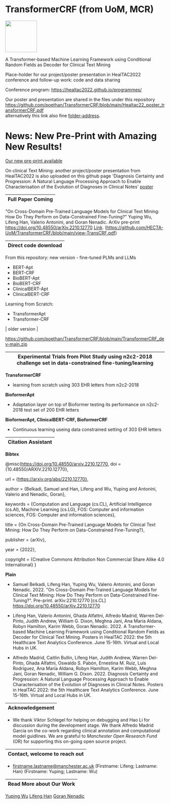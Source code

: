 # TransformerCRF (from UoM, MCR)

<img src="https://github.com/poethan/TransformerCRF/blob/main/TransformerCRF-UoM-logo-.png" width="100">

A Transformer-based Machine Learning Framework using Conditional Random Fields as Decoder for Clinical Text Mining

Place-holder for our project/poster presentation in HealTAC2022 conference and follow-up work: code and data sharing

Conference program: https://healtac2022.github.io/programmes/

Our poster and presentation are shared in the files under this repository
https://github.com/poethan/TransformerCRF/blob/main/Healtac22_poster_transformerCRF.pdf  
alternatively this link also fine [folder-address](https://drive.google.com/drive/folders/1ooyUP91Z5N-LPRsjDhOPZYrp5WpDunLw?usp=sharing).



# News: New Pre-Print with Amazing New Results!

[Our new pre-print available](https://github.com/HECTA-UoM/TransformerCRF/blob/main/view-TransCRF.pdf)

On clinical Text Mining: another project/poster presentation from HealTAC2022 is also uploaded on this github page
'Diagnosis Certainty and Progression: A Natural Language Processing Approach to Enable Characterisation of the Evolution of Diagnoses in Clinical Notes'
[poster](https://github.com/poethan/TransformerCRF/blob/main/HealTAC22_poster14_centainty_progression.pdf)



| Full Paper Coming |
|---|
"On Cross-Domain Pre-Trained Language Models for Clinical Text Mining: How Do They Perform on Data-Constrained Fine-Tuning?" Yuping Wu, Lifeng Han, Valerio Antonini, and Goran Nenadic. ArXiv pre-print https://doi.org/10.48550/arXiv.2210.12770 [Link](http://arxiv.org/abs/2210.12770). (https://github.com/HECTA-UoM/TransformerCRF/blob/main/view-TransCRF.pdf)

| Direct code download |
|---|
From this repository: new version - fine-tuned PLMs and LLMs 
- BERT-Apt
- BERT-CRF
- BioBERT-Apt
- BioBERT-CRF
- ClinicalBERT-Apt
- ClinicalBERT-CRF

Learning from Scratch:
  
- TransformerApt
- Transformer-CRF

| older version |
 
https://github.com/poethan/TransformerCRF/blob/main/TransformerCRF_dev-main.zip


| Experimental Trials from Pilot Study using n2c2-2018 challenge set in data-constrained fine-tuning/learning|
|---|

**TransformerCRF**
- learning from scratch using 303 EHR letters from n2c2-2018

**BioformerApt**
- Adaptation layer on top of Bioformer testing its performance on n2c2-2018 test set of 200 EHR letters

**BioformerApt, ClinicalBERT-CRF, BioformerCRF**
- Continuous learning useing data constrained setting of 303 EHR letters



| Citation Assistant |
|---|

**Bibtex**

@misc{https://doi.org/10.48550/arxiv.2210.12770,
  doi = {10.48550/ARXIV.2210.12770},
  
  url = {https://arxiv.org/abs/2210.12770},
  
  author = {Belkadi, Samuel and Han, Lifeng and Wu, Yuping and Antonini, Valerio and Nenadic, Goran},
  
  keywords = {Computation and Language (cs.CL), Artificial Intelligence (cs.AI), Machine Learning (cs.LG), FOS: Computer and information sciences, FOS: Computer and information sciences},
  
  title = {On Cross-Domain Pre-Trained Language Models for Clinical Text Mining: How Do They Perform on Data-Constrained Fine-Tuning?},
  
  publisher = {arXiv},
  
  year = {2022},
  
  copyright = {Creative Commons Attribution Non Commercial Share Alike 4.0 International}
}


**Plain**

- Samuel Belkadi, Lifeng Han, Yuping Wu, Valerio Antonini, and Goran Nenadic. 2022. "On Cross-Domain Pre-Trained Language Models for Clinical Text Mining: How Do They Perform on Data-Constrained Fine-Tuning?". Pre-print. arXiv:2210.12770 [cs.CL] https://doi.org/10.48550/arXiv.2210.12770 

- Lifeng Han, Valerio Antonini, Ghada Alfattni, Alfredo Madrid, Warren Del-Pinto, Judith Andrew, William G. Dixon, Meghna Jani, Ana María Aldana, Robyn Hamilton, Karim Webb, Goran Nenadic. 2022. A Transformer-based Machine Learning Framework using Conditional Random Fields as Decoder for Clinical Text Mining. Posters in HealTAC 2022: the 5th Healthcare Text Analytics Conference. June 15-16th. Virtual and Local Hubs in UK.

- Alfredo Madrid, Caitlin Bullin, Lifeng Han, Judith Andrew, Warren Del-Pinto, Ghada Alfattni, Oswaldo S. Pabón, Ernestina M. Ruiz, Luis Rodríguez, Ana María Aldana, Robyn Hamilton, Karim Webb, Meghna Jani, Goran Nenadic, William G. Dixon. 2022. Diagnosis Certainty and Progression: A Natural Language Processing Approach to Enable Characterisation of the Evolution of Diagnoses in Clinical Notes. Posters in HealTAC 2022: the 5th Healthcare Text Analytics Conference. June 15-16th. Virtual and Local Hubs in UK.


| Acknowledgement |
|---|

- We thank Viktor Schlegel for helping on debugging and Hao Li for discussion during the development stage. We thank Alfredo Madrid Garcia on the co-work regarding clinical annotation and computational model guidlines. We are grateful to *Manchester Open Research Fund* (OR) for supporting this on-going open source project.

| Contact, welcome to reach out |
|---|

- firstname.lastname@manchester.ac.uk (Firstname: Lifeng; Lastname: Han) (Firstname: Yuping; Lastname: Wu)

| Read More about Our Work |
|---|

[Yuping Wu](https://scholar.google.com/citations?user=vZV_HuEAAAAJ&hl=en)
[Lifeng Han](https://scholar.google.com/citations?user=_vf3E2QAAAAJ&hl=en)
[Goran Nenadic](https://research.manchester.ac.uk/en/persons/gnenadic)
